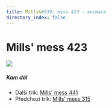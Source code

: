 ```yaml
---
title: Mills&#039; mess 423 - animace
directory_index: false
---
```


# Mills' mess 423

![](/animace/img/mills-mess-423.gif)

##### Kam dál

- Další trik: [Mills' mess 441](mills-mess-414.html "Další trik Mills' mess 441")
- Předchozí trik: [Mills' mess 315](mills-mess-315.html "Předchozí trik Mills' mess 315")

